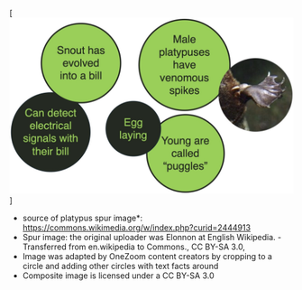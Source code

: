 [![Platypus fun facts](platypus_fun_facts.jpeg)]

* source of platypus spur image*: https://commons.wikimedia.org/w/index.php?curid=2444913
* Spur image: the original uploader was Elonnon at English Wikipedia. - Transferred from en.wikipedia to Commons., CC BY-SA 3.0, 
* Image was adapted by OneZoom content creators by cropping to a circle and adding other circles with text facts around
* Composite image is licensed under a CC BY-SA 3.0
